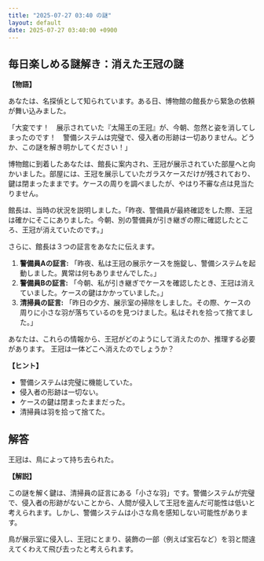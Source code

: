 ```yaml
---
title: "2025-07-27 03:40 の謎"
layout: default
date: 2025-07-27 03:40:00 +0900
---
```

## 毎日楽しめる謎解き：消えた王冠の謎

**【物語】**

あなたは、名探偵として知られています。ある日、博物館の館長から緊急の依頼が舞い込みました。

「大変です！　展示されていた『太陽王の王冠』が、今朝、忽然と姿を消してしまったのです！　警備システムは完璧で、侵入者の形跡は一切ありません。どうか、この謎を解き明かしてください！」

博物館に到着したあなたは、館長に案内され、王冠が展示されていた部屋へと向かいました。部屋には、王冠を展示していたガラスケースだけが残されており、鍵は閉まったままです。ケースの周りを調べましたが、やはり不審な点は見当たりません。

館長は、当時の状況を説明しました。「昨夜、警備員が最終確認をした際、王冠は確かにそこにありました。今朝、別の警備員が引き継ぎの際に確認したところ、王冠が消えていたのです。」

さらに、館長は３つの証言をあなたに伝えます。

1.  **警備員Aの証言:** 「昨夜、私は王冠の展示ケースを施錠し、警備システムを起動しました。異常は何もありませんでした。」
2.  **警備員Bの証言:** 「今朝、私が引き継ぎでケースを確認したとき、王冠は消えていました。ケースの鍵はかかっていました。」
3.  **清掃員の証言:** 「昨日の夕方、展示室の掃除をしました。その際、ケースの周りに小さな羽が落ちているのを見つけました。私はそれを拾って捨てました。」

あなたは、これらの情報から、王冠がどのようにして消えたのか、推理する必要があります。
王冠は一体どこへ消えたのでしょうか？

**【ヒント】**

*   警備システムは完璧に機能していた。
*   侵入者の形跡は一切ない。
*   ケースの鍵は閉まったままだった。
*   清掃員は羽を拾って捨てた。

## 解答

王冠は、鳥によって持ち去られた。

**【解説】**

この謎を解く鍵は、清掃員の証言にある「小さな羽」です。警備システムが完璧で、侵入者の形跡がないことから、人間が侵入して王冠を盗んだ可能性は低いと考えられます。しかし、警備システムは小さな鳥を感知しない可能性があります。

鳥が展示室に侵入し、王冠にとまり、装飾の一部（例えば宝石など）を羽と間違えてくわえて飛び去ったと考えられます。
